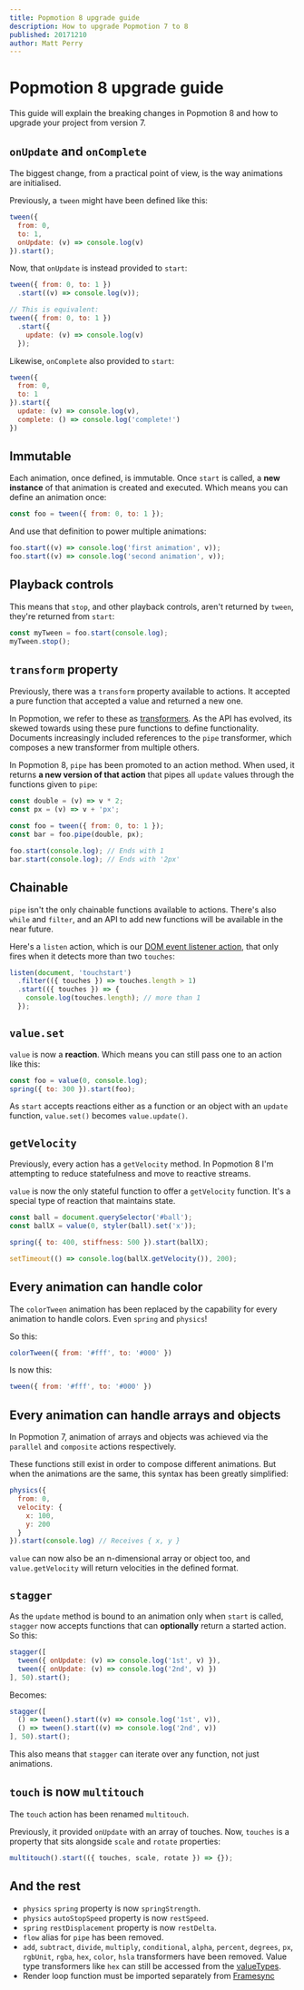 ```yaml
---
title: Popmotion 8 upgrade guide
description: How to upgrade Popmotion 7 to 8
published: 20171210
author: Matt Perry
---
```


# Popmotion 8 upgrade guide

This guide will explain the breaking changes in Popmotion 8 and how to upgrade your project from version 7.

## `onUpdate` and `onComplete`

The biggest change, from a practical point of view, is the way animations are initialised.

Previously, a `tween` might have been defined like this:

```javascript
tween({
  from: 0,
  to: 1,
  onUpdate: (v) => console.log(v)
}).start();
```

Now, that `onUpdate` is instead provided to `start`:

```javascript
tween({ from: 0, to: 1 })
  .start((v) => console.log(v));

// This is equivalent:
tween({ from: 0, to: 1 })
  .start({
    update: (v) => console.log(v)
  });
```

Likewise, `onComplete` also provided to `start`:

```javascript
tween({
  from: 0,
  to: 1
}).start({
  update: (v) => console.log(v),
  complete: () => console.log('complete!')
})
```

## Immutable

Each animation, once defined, is immutable. Once `start` is called, a **new instance** of that animation is created and executed. Which means you can define an animation once:

```javascript
const foo = tween({ from: 0, to: 1 });
```

And use that definition to power multiple animations:

```javascript
foo.start((v) => console.log('first animation', v));
foo.start((v) => console.log('second animation', v));
```

## Playback controls

This means that `stop`, and other playback controls, aren't returned by `tween`, they're returned from `start`:

```javascript
const myTween = foo.start(console.log);
myTween.stop();
```

## `transform` property

Previously, there was a `transform` property available to actions. It accepted  a pure function that accepted a value and returned a new one.

In Popmotion, we refer to these as [transformers](/api/transformers). As the API has evolved, its skewed towards using these pure functions to define functionality. Documents increasingly included references to the `pipe` transformer, which composes a new transformer from multiple others.

In Popmotion 8, `pipe` has been promoted to an action method. When used, it returns **a new version of that action** that pipes all `update` values through the functions given to `pipe`:

```javascript
const double = (v) => v * 2;
const px = (v) => v + 'px';

const foo = tween({ from: 0, to: 1 });
const bar = foo.pipe(double, px);

foo.start(console.log); // Ends with 1
bar.start(console.log); // Ends with '2px'
```

## Chainable

`pipe` isn't the only chainable functions available to actions. There's also `while` and `filter`, and an API to add new functions will be available in the near future.

Here's a `listen` action, which is our [DOM event listener action](/api/listen), that only fires when it detects more than two `touches`:

```javascript
listen(document, 'touchstart')
  .filter(({ touches }) => touches.length > 1)
  .start(({ touches }) => {
    console.log(touches.length); // more than 1
  });
```

## `value.set`

`value` is now a **reaction**. Which means you can still pass one to an action like this:

```javascript
const foo = value(0, console.log);
spring({ to: 300 }).start(foo);
```

As `start` accepts reactions either as a function or an object with an `update` function, `value.set()` becomes `value.update()`.

## `getVelocity`

Previously, every action has a `getVelocity` method. In Popmotion 8 I'm attempting to reduce statefulness and move to reactive streams.

`value` is now the only stateful function to offer a `getVelocity` function. It's a special type of reaction that maintains state.

```javascript
const ball = document.querySelector('#ball');
const ballX = value(0, styler(ball).set('x'));

spring({ to: 400, stiffness: 500 }).start(ballX);

setTimeout(() => console.log(ballX.getVelocity()), 200);
```

## Every animation can handle color

The `colorTween` animation has been replaced by the capability for every animation to handle colors. Even `spring` and `physics`!

So this:

```javascript
colorTween({ from: '#fff', to: '#000' })
```

Is now this:

```javascript
tween({ from: '#fff', to: '#000' })
```

## Every animation can handle arrays and objects

In Popmotion 7, animation of arrays and objects was achieved via the `parallel` and `composite` actions respectively.

These functions still exist in order to compose different animations. But when the animations are the same, this syntax has been greatly simplified:

```javascript
physics({
  from: 0,
  velocity: {
    x: 100,
    y: 200
  }
}).start(console.log) // Receives { x, y }
```

`value` can now also be an n-dimensional array or object too, and `value.getVelocity` will return velocities in the defined format.

## `stagger`

As the `update` method is bound to an animation only when `start` is called, `stagger` now accepts functions that can **optionally** return a started action. So this:

```javascript
stagger([
  tween({ onUpdate: (v) => console.log('1st', v) }),
  tween({ onUpdate: (v) => console.log('2nd', v) })
], 50).start();
```

Becomes: 

```javascript
stagger([
  () => tween().start((v) => console.log('1st', v)),
  () => tween().start((v) => console.log('2nd', v))
], 50).start();
```

This also means that `stagger` can iterate over any function, not just animations.

## `touch` is now `multitouch`

The `touch` action has been renamed `multitouch`.

Previously, it provided `onUpdate` with an array of touches. Now, `touches` is a property that sits alongside `scale` and `rotate` properties:

```javascript
multitouch().start(({ touches, scale, rotate }) => {});
```

## And the rest

- `physics` `spring` property is now `springStrength`.
- `physics` `autoStopSpeed` property is now `restSpeed`.
- `spring` `restDisplacement` property is now `restDelta`.
- `flow` alias for `pipe` has been removed.
- `add`, `subtract`, `divide`, `multiply`, `conditional`, `alpha`, `percent`, `degrees`, `px`, `rgbUnit`, `rgba`, `hex`, `color`, `hsla` transformers have been removed. Value type transformers like `hex` can still be accessed from the [valueTypes](/api/value-types).
- Render loop function must be imported separately from [Framesync](https://github.com/Popmotion/framesync)

